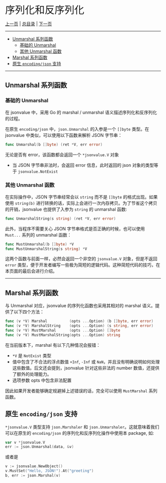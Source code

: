 <font size=6>序列化和反序列化</font>

[上一页](./04_get.md) | [总目录](./README.md) | [下一页](./06_import_export.md)

---

- [Unmarshal 系列函数](#unmarshal-系列函数)
  - [基础的 Unmarshal](#基础的-unmarshal)
  - [其他 Unmarshal 函数](#其他-unmarshal-函数)
- [Marshal 系列函数](#marshal-系列函数)
- [原生 `encoding/json` 支持](#原生-encodingjson-支持)

---

## Unmarshal 系列函数

### 基础的 Unmarshal

在 jsonvalue 中，采用 Go 的 marshal / unmarshal 语义描述序列化和反序列化的过程。

在原生 `encoding/json` 中，`json.Unmarshal` 的入参是一个 `[]byte` 类型。在 jsonvalue 中类似，可以使用以下函数来解析 JSON 字节串：

```go
func Unmarshal(b []byte) (ret *V, err error)
```

无论是否有 error，该函数都会返回一个 `*jsonvalue.V` 对象

- 当 JSON 字节串非法时，会返回 error 信息，此时返回的 json 对象的类型等于 `jsonvalue.NotExist`

### 其他 Unmarshal 函数

在实际操作中，JSON 字节串经常会以 `string` 而不是 `[]byte` 的格式出现。如果使用 `string(b)` 进行转换的话，实际上会进行一次内存拷贝。为了节省这个拷贝的开销，jsonvalue 也提供了入参为 `string` 的 unmarshal 函数:

```go
func UnmarshalString(s string) (ret *V, err error)
```

此外，当程序不需要关心 JSON 字节串格式是否正确的时候，也可以使用 `Must...` 系列的 unmarshal 函数：

```go
func MustUnmarshal(b []byte) *V
func MustUnmarshalString(s string) *V
```

这两个函数与前面一样，必然会返回一个非空的 `jsonvalue.V` 对象，但是不返回 `error` 类型，便于开发者编写一些极为简短的逻辑代码。这种简短代码的技巧，在本页面的最后会进行介绍。

---

## Marshal 系列函数

与 Unmarshal 对应，jsonvalue 的序列化函数也采用其相对的 marshal 语义。提供了以下四个方法：

```go
func (v *V) Marshal          (opts ...Option) (b []byte, err error)
func (v *V) MarshalString    (opts ...Option) (s string, err error)
func (v *V) MustMarshal      (opts ...Option) []byte
func (v *V) MustMarshalString(opts ...Option) string
```

在当前版本下，marshal 有以下几种情况会报错：

- `*V` 是 `NotExist` 类型
- 值中包含了不合法的浮点数值 `+Inf`, `-Inf` 或 `NaN`，并且没有明确说明如何处理这些数值。后文还会提到，jsonvalue 针对这些非法的 number 数值，还提供了额外的处理能力。
- 选项参数 opts 中包含非法配置

因此如果开发者能够确定规避掉上述错误的话，完全可以使用 `MustMarshal` 系列函数。

## 原生 `encoding/json` 支持

`*jsonvalue.V` 类型支持 `json.Marshaler` 和 `json.Unmarshaler`。这就意味着我们可以在原生的 `encoding/json` 的序列化和反序列化操作中使用本 package, 如:

```go
var v *jsonvalue.V
err := json.Unmarshal(data, &v)
```

或者是

```go
v := jsonvalue.NewObject()
v.MustSet("Hello, JSON!").At("greeting")
b, err := json.Marshal(v)
```
